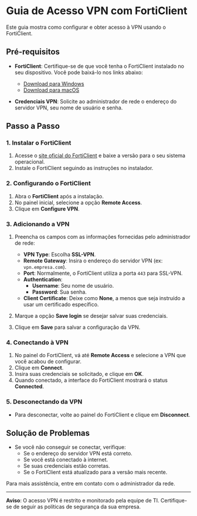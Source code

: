 # Guia de Acesso VPN com FortiClient

Este guia mostra como configurar e obter acesso à VPN usando o FortiClient.

## Pré-requisitos

- **FortiClient**: Certifique-se de que você tenha o FortiClient instalado no seu dispositivo. Você pode baixá-lo nos links abaixo:
  - [Download para Windows](https://www.fortinet.com/products/endpoint-security/forticlient)
  - [Download para macOS](https://www.fortinet.com/products/endpoint-security/forticlient)

- **Credenciais VPN**: Solicite ao administrador de rede o endereço do servidor VPN, seu nome de usuário e senha.

## Passo a Passo

### 1. Instalar o FortiClient

1. Acesse o [site oficial do FortiClient](https://www.fortinet.com/products/endpoint-security/forticlient) e baixe a versão para o seu sistema operacional.
2. Instale o FortiClient seguindo as instruções no instalador.

### 2. Configurando o FortiClient

1. Abra o **FortiClient** após a instalação.
2. No painel inicial, selecione a opção **Remote Access**.
3. Clique em **Configure VPN**.

### 3. Adicionando a VPN

1. Preencha os campos com as informações fornecidas pelo administrador de rede:
    - **VPN Type**: Escolha **SSL-VPN**.
    - **Remote Gateway**: Insira o endereço do servidor VPN (ex: `vpn.empresa.com`).
    - **Port**: Normalmente, o FortiClient utiliza a porta `443` para SSL-VPN.
    - **Authentication**:
      - **Username**: Seu nome de usuário.
      - **Password**: Sua senha.
    - **Client Certificate**: Deixe como **None**, a menos que seja instruído a usar um certificado específico.

2. Marque a opção **Save login** se desejar salvar suas credenciais.
3. Clique em **Save** para salvar a configuração da VPN.

### 4. Conectando à VPN

1. No painel do FortiClient, vá até **Remote Access** e selecione a VPN que você acabou de configurar.
2. Clique em **Connect**.
3. Insira suas credenciais se solicitado, e clique em **OK**.
4. Quando conectado, a interface do FortiClient mostrará o status **Connected**.

### 5. Desconectando da VPN

- Para desconectar, volte ao painel do FortiClient e clique em **Disconnect**.

## Solução de Problemas

- Se você não conseguir se conectar, verifique:
  - Se o endereço do servidor VPN está correto.
  - Se você está conectado à internet.
  - Se suas credenciais estão corretas.
  - Se o FortiClient está atualizado para a versão mais recente.

Para mais assistência, entre em contato com o administrador da rede.

---

**Aviso**: O acesso VPN é restrito e monitorado pela equipe de TI. Certifique-se de seguir as políticas de segurança da sua empresa.
